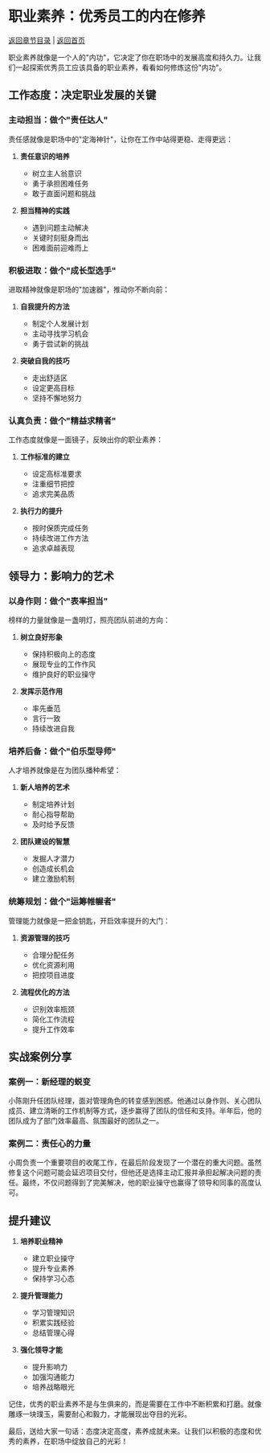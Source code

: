 # 职业素养：优秀员工的内在修养

[返回章节目录](./index.md) | [返回首页](../README.md)

职业素养就像是一个人的"内功"，它决定了你在职场中的发展高度和持久力。让我们一起探索优秀员工应该具备的职业素养，看看如何修炼这份"内功"。

## 工作态度：决定职业发展的关键

### 主动担当：做个"责任达人"

责任感就像是职场中的"定海神针"，让你在工作中站得更稳、走得更远：

1. **责任意识的培养**
   - 树立主人翁意识
   - 勇于承担困难任务
   - 敢于直面问题和挑战

2. **担当精神的实践**
   - 遇到问题主动解决
   - 关键时刻挺身而出
   - 困难面前迎难而上

### 积极进取：做个"成长型选手"

进取精神就像是职场的"加速器"，推动你不断向前：

1. **自我提升的方法**
   - 制定个人发展计划
   - 主动寻找学习机会
   - 勇于尝试新的挑战

2. **突破自我的技巧**
   - 走出舒适区
   - 设定更高目标
   - 坚持不懈地努力

### 认真负责：做个"精益求精者"

工作态度就像是一面镜子，反映出你的职业素养：

1. **工作标准的建立**
   - 设定高标准要求
   - 注重细节把控
   - 追求完美品质

2. **执行力的提升**
   - 按时保质完成任务
   - 持续改进工作方法
   - 追求卓越表现

## 领导力：影响力的艺术

### 以身作则：做个"表率担当"

榜样的力量就像是一盏明灯，照亮团队前进的方向：

1. **树立良好形象**
   - 保持积极向上的态度
   - 展现专业的工作作风
   - 维护良好的职业操守

2. **发挥示范作用**
   - 率先垂范
   - 言行一致
   - 持续改进自我

### 培养后备：做个"伯乐型导师"

人才培养就像是在为团队播种希望：

1. **新人培养的艺术**
   - 制定培养计划
   - 耐心指导帮助
   - 及时给予反馈

2. **团队建设的智慧**
   - 发掘人才潜力
   - 创造成长机会
   - 建立激励机制

### 统筹规划：做个"运筹帷幄者"

管理能力就像是一把金钥匙，开启效率提升的大门：

1. **资源管理的技巧**
   - 合理分配任务
   - 优化资源利用
   - 把控项目进度

2. **流程优化的方法**
   - 识别效率瓶颈
   - 简化工作流程
   - 提升工作效率

## 实战案例分享

### 案例一：新经理的蜕变

小陈刚升任团队经理，面对管理角色的转变感到困惑。他通过以身作则、关心团队成员、建立清晰的工作机制等方式，逐步赢得了团队的信任和支持。半年后，他的团队成为了部门效率最高、氛围最好的团队之一。

### 案例二：责任心的力量

小周负责一个重要项目的收尾工作，在最后阶段发现了一个潜在的重大问题。虽然修复这个问题可能会延迟项目交付，但他还是选择主动汇报并承担起解决问题的责任。最终，不仅问题得到了完美解决，他的职业操守也赢得了领导和同事的高度认可。

## 提升建议

1. **培养职业精神**
   - 建立职业操守
   - 提升专业素养
   - 保持学习心态

2. **提升管理能力**
   - 学习管理知识
   - 积累实践经验
   - 总结管理心得

3. **强化领导才能**
   - 提升影响力
   - 加强沟通能力
   - 培养战略眼光

记住，优秀的职业素养不是与生俱来的，而是需要在工作中不断积累和打磨。就像雕琢一块璞玉，需要耐心和毅力，才能展现出夺目的光彩。

最后，送给大家一句话：态度决定高度，素养成就未来。让我们以积极的态度和优秀的素养，在职场中绽放自己的光彩！
